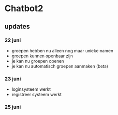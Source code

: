 # Chatbot2

## updates

### 22 juni
- groepen hebben nu alleen nog maar unieke namen
- groepen kunnen openbaar zijn
- je kan nu groepen openen
- je kan nu automatisch groepen aanmaken (beta)

### 23 juni
- loginsysteem werkt
- registreer systeem werkt

### 25 juni
